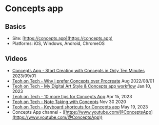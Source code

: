 # Concepts app

## Basics

* Site: [https://concepts.app](https://concepts.app)
* Platforms: iOS, Windows, Android, ChromeOS

## Videos

* [Concepts App - Start Creating with Concepts in Only Ten Minutes](https://youtu.be/tO-q6PTHKnE) 2023/09/01
* [Teoh on Tech - Why I prefer Concepts over Procreate](https://youtu.be/5ORoSQ8Q0fM) Aug 2022/08/01
* [Teoh on Tech - My Digital Art Style & Concepts app workflow](https://youtu.be/w2Jt40q4nus) Jan 10, 2023 &#x20;
* [Teoh on Tech - 10 more tips for Concepts App](https://youtu.be/z46PvZnw1\_E) Apr 15, 2023&#x20;
* [Teoh on Tech - Note Taking with Concepts](https://youtu.be/yVgWuYEOcH0) Nov 30 2020&#x20;
* [Teoh on Tech - Keyboard shortcuts for Concepts app](https://youtu.be/2w6O\_AZqr3w) May 19, 2023 &#x20;
* Concepts App channel - ([https://www.youtube.com/@ConceptsApp](https://www.youtube.com/@ConceptsApp))
